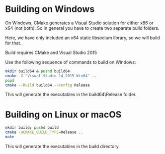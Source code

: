 Building on Windows
===================

On Windows, CMake generates a Visual Studio solution for either x86 or x64 (not both).  So in general you have to
create two separate build folders.

Here, we have only included an x64 static libsodium library, so we will build for that.

Build requires CMake and Visual Studio 2015

Use the following sequence of commands to build on Windows:

```bash
mkdir build64 & pushd build64
cmake -G "Visual Studio 14 2015 Win64" ..
popd
cmake --build build64 --config Release
```

This will generate the executables in the build64\Release folder.

Building on Linux or macOS
==========================
```bash
mkdir build; pushd build
cmake -DCMAKE_BUILD_TYPE=Release ..
make
```

This will generate the executables in the build directory.
